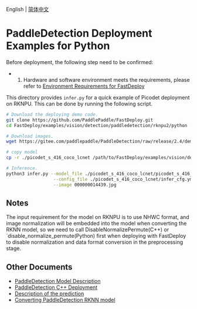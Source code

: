 English | [简体中文](README_CN.md)
# PaddleDetection Deployment Examples for Python

Before deployment, the following step need to be confirmed:

- 1. Hardware and software environment meets the requirements, please refer to [Environment Requirements for FastDeploy](../../../../../../docs/en/build_and_install/rknpu2.md)

This directory provides `infer.py` for a quick example of Picodet deployment on RKNPU. This can be done by running the following script.

```bash
# Download the deploying demo code.
git clone https://github.com/PaddlePaddle/FastDeploy.git
cd FastDeploy/examples/vision/detection/paddledetection/rknpu2/python

# Download images.
wget https://gitee.com/paddlepaddle/PaddleDetection/raw/release/2.4/demo/000000014439.jpg

# copy model
cp -r ./picodet_s_416_coco_lcnet /path/to/FastDeploy/examples/vision/detection/rknpu2detection/paddledetection/python

# Inference.
python3 infer.py --model_file ./picodet_s_416_coco_lcnet/picodet_s_416_coco_lcnet_rk3568.rknn  \
                  --config_file ./picodet_s_416_coco_lcnet/infer_cfg.yml \
                  --image 000000014439.jpg
```


## Notes
The input requirement for the model on RKNPU is to use NHWC format, and image normalization will be embedded into the model when converting the RKNN model, so we need to call DisableNormalizePermute(C++) or `disable_normalize_permute(Python) first when deploying with FastDeploy to disable normalization and data format conversion in the preprocessing stage.
## Other Documents

- [PaddleDetection Model Description](..)
- [PaddleDetection C++ Deployment](../cpp)
- [Description of the prediction](../../../../../../docs/api/vision_results/)
- [Converting PaddleDetection RKNN model](../README.md)
